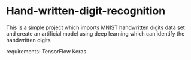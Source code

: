 # Hand-written-digit-recognition
This is a simple project which imports MNIST handwritten digits data set and create an artificial model
using deep learning which can identify the handwritten digits 

requirements:
TensorFlow 
Keras
